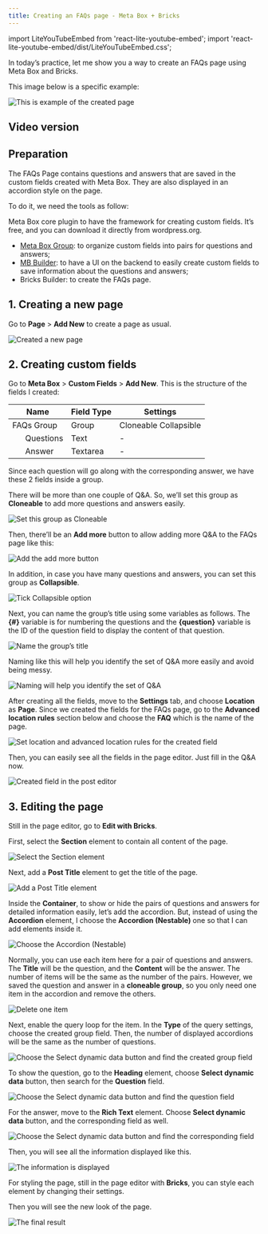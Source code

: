```yaml
---
title: Creating an FAQs page - Meta Box + Bricks
---
```


import LiteYouTubeEmbed from 'react-lite-youtube-embed';
import 'react-lite-youtube-embed/dist/LiteYouTubeEmbed.css';

In today’s practice, let me show you a way to create an FAQs page using Meta Box and Bricks.

This image below is a specific example:

![This is example of the created page](https://i.imgur.com/q8DrPFt.png)

## Video version

<LiteYouTubeEmbed id='SXo6s4y_XGs' />

## Preparation

The FAQs Page contains questions and answers that are saved in the custom fields created with Meta Box. They are also displayed in an accordion style on the page.

To do it, we need the tools as follow:

Meta Box core plugin to have the framework for creating custom fields. It’s free, and you can download it directly from wordpress.org.
* [Meta Box Group](https://metabox.io/plugins/meta-box-group/): to organize custom fields into pairs for questions and answers;
* [MB Builder](https://metabox.io/plugins/meta-box-builder/): to have a UI on the backend to easily create custom fields to save information about the questions and answers;
* Bricks Builder: to create the FAQs page.

## 1. Creating a new page

Go to **Page** > **Add New** to create a page as usual.

![Created a new page](https://i.imgur.com/z303DwT.png)

## 2. Creating custom fields

Go to **Meta Box** > **Custom Fields** > **Add New**. This is the structure of the fields I created:

|      Name       | Field Type |       Settings        |
|-----------------|------------|-----------------------|
|   FAQs Group    |   Group    | Cloneable Collapsible |
|       Questions |    Text    |           -           |
|        Answer   |  Textarea  |           -           |

Since each question will go along with the corresponding answer, we have these 2 fields inside a group.

There will be more than one couple of Q&A. So, we’ll set this group as **Cloneable** to add more questions and answers easily.

![Set this group as Cloneable](https://i.imgur.com/ihrV9BB.png)

Then, there’ll be an **Add more** button to allow adding more Q&A to the FAQs page like this:

![Add the add more button](https://i.imgur.com/SNfVGgF.png)

In addition, in case you have many questions and answers, you can set this group as **Collapsible**.

![Tick Collapsible option](https://i.imgur.com/JqD5lpX.png)

Next, you can name the group’s title using some variables as follows. The **{#}** variable is for numbering the questions and the **{question}** variable is the ID of the question field to display the content of that question.

![Name the group’s title](https://i.imgur.com/q6FxvGc.png)

Naming like this will help you identify the set of Q&A more easily and avoid being messy.

![Naming will help you identify the set of Q&A](https://i.imgur.com/6En8OdT.png)

After creating all the fields, move to the **Settings** tab, and choose **Location** as **Page**. Since we created the fields for the FAQs page, go to the **Advanced location rules** section below and choose the **FAQ** which is the name of the page.

![Set location and advanced location rules for the created field](https://i.imgur.com/EMtO8ii.png)

Then, you can easily see all the fields in the page editor. Just fill in the Q&A now.

![Created field in the post editor](https://i.imgur.com/uXQ6nQF.png)

## 3. Editing the page

Still in the page editor, go to **Edit with Bricks**.

First, select the **Section** element to contain all content of the page.

![Select the Section element](https://i.imgur.com/Tj20VMP.png)

Next, add a **Post Title** element to get the title of the page.

![Add a Post Title element](https://i.imgur.com/ahlSxrH.png)

Inside the **Container**, to show or hide the pairs of questions and answers for detailed information easily, let’s add the accordion. But, instead of using the **Accordion** element, I choose the **Accordion (Nestable)** one so that I can add elements inside it.

![Choose the Accordion (Nestable)](https://i.imgur.com/lVauYF1.png)

Normally, you can use each item here for a pair of questions and answers. The **Title** will be the question, and the **Content** will be the answer. The number of items will be the same as the number of the pairs. However, we saved the question and answer in a **cloneable group**, so you only need one item in the accordion and remove the others.

![Delete one item](https://i.imgur.com/CT7v3uA.png)

Next, enable the query loop for the item. In the **Type** of the query settings, choose the created group field. Then, the number of displayed accordions will be the same as the number of questions.

![Choose the Select dynamic data button and find the created group field](https://i.imgur.com/pbYfndY.png)

To show the question, go to the **Heading** element, choose **Select dynamic data** button, then search for the **Question** field.

![Choose the Select dynamic data button and find the question field](https://i.imgur.com/iz2ggzw.png)

For the answer, move to the **Rich Text** element. Choose **Select dynamic data** button, and the corresponding field as well.

![Choose the Select dynamic data button and find the corresponding field](https://i.imgur.com/4IhD5fi.png)

Then, you will see all the information displayed like this.

![The information is displayed](https://i.imgur.com/sK4OeLy.png)

For styling the page, still in the page editor with **Bricks**, you can style each element by changing their settings.

Then you will see the new look of the page.

![The final result](https://i.imgur.com/q8DrPFt.png)
